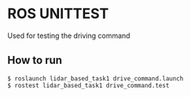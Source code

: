 # ROS UNITTEST
Used for testing the driving command

## How to run
```
$ roslaunch lidar_based_task1 drive_command.launch
$ rostest lidar_based_task1 drive_command.test
```
